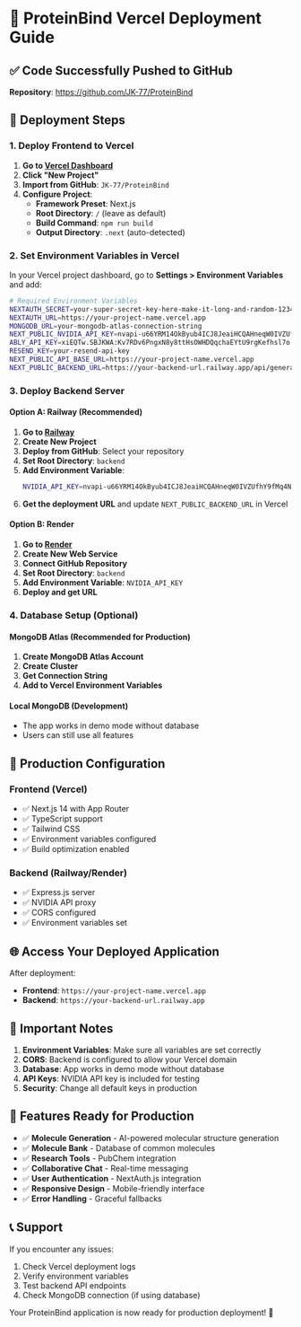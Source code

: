 # 🚀 ProteinBind Vercel Deployment Guide

## ✅ Code Successfully Pushed to GitHub
**Repository**: https://github.com/JK-77/ProteinBind

## 🎯 Deployment Steps

### 1. **Deploy Frontend to Vercel**

1. **Go to [Vercel Dashboard](https://vercel.com/dashboard)**
2. **Click "New Project"**
3. **Import from GitHub**: `JK-77/ProteinBind`
4. **Configure Project**:
   - **Framework Preset**: Next.js
   - **Root Directory**: `/` (leave as default)
   - **Build Command**: `npm run build`
   - **Output Directory**: `.next` (auto-detected)

### 2. **Set Environment Variables in Vercel**

In your Vercel project dashboard, go to **Settings > Environment Variables** and add:

```bash
# Required Environment Variables
NEXTAUTH_SECRET=your-super-secret-key-here-make-it-long-and-random-12345
NEXTAUTH_URL=https://your-project-name.vercel.app
MONGODB_URL=your-mongodb-atlas-connection-string
NEXT_PUBLIC_NVIDIA_API_KEY=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
ABLY_API_KEY=xiEQTw.SBJKWA:Kv7RDv6PngxN8y8ttHsOWHDQqchaEYtU9rgKefhsl7o
RESEND_KEY=your-resend-api-key
NEXT_PUBLIC_API_BASE_URL=https://your-project-name.vercel.app
NEXT_PUBLIC_BACKEND_URL=https://your-backend-url.railway.app/api/generate
```

### 3. **Deploy Backend Server**

#### Option A: Railway (Recommended)
1. **Go to [Railway](https://railway.app)**
2. **Create New Project**
3. **Deploy from GitHub**: Select your repository
4. **Set Root Directory**: `backend`
5. **Add Environment Variable**:
   ```bash
   NVIDIA_API_KEY=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
   ```
6. **Get the deployment URL** and update `NEXT_PUBLIC_BACKEND_URL` in Vercel

#### Option B: Render
1. **Go to [Render](https://render.com)**
2. **Create New Web Service**
3. **Connect GitHub Repository**
4. **Set Root Directory**: `backend`
5. **Add Environment Variable**: `NVIDIA_API_KEY`
6. **Deploy and get URL**

### 4. **Database Setup (Optional)**

#### MongoDB Atlas (Recommended for Production)
1. **Create MongoDB Atlas Account**
2. **Create Cluster**
3. **Get Connection String**
4. **Add to Vercel Environment Variables**

#### Local MongoDB (Development)
- The app works in demo mode without database
- Users can still use all features

## 🔧 **Production Configuration**

### **Frontend (Vercel)**
- ✅ Next.js 14 with App Router
- ✅ TypeScript support
- ✅ Tailwind CSS
- ✅ Environment variables configured
- ✅ Build optimization enabled

### **Backend (Railway/Render)**
- ✅ Express.js server
- ✅ NVIDIA API proxy
- ✅ CORS configured
- ✅ Environment variables set

## 🌐 **Access Your Deployed Application**

After deployment:
- **Frontend**: `https://your-project-name.vercel.app`
- **Backend**: `https://your-backend-url.railway.app`

## 🚨 **Important Notes**

1. **Environment Variables**: Make sure all variables are set correctly
2. **CORS**: Backend is configured to allow your Vercel domain
3. **Database**: App works in demo mode without database
4. **API Keys**: NVIDIA API key is included for testing
5. **Security**: Change all default keys in production

## 🎉 **Features Ready for Production**

- ✅ **Molecule Generation** - AI-powered molecular structure generation
- ✅ **Molecule Bank** - Database of common molecules
- ✅ **Research Tools** - PubChem integration
- ✅ **Collaborative Chat** - Real-time messaging
- ✅ **User Authentication** - NextAuth.js integration
- ✅ **Responsive Design** - Mobile-friendly interface
- ✅ **Error Handling** - Graceful fallbacks

## 📞 **Support**

If you encounter any issues:
1. Check Vercel deployment logs
2. Verify environment variables
3. Test backend API endpoints
4. Check MongoDB connection (if using database)

Your ProteinBind application is now ready for production deployment! 🚀
